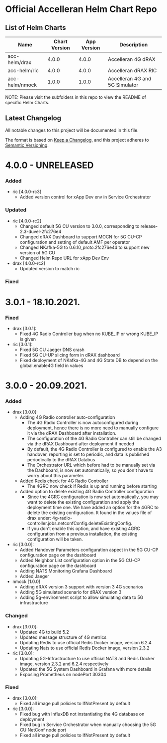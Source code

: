 # Official Accelleran Helm Chart Repo

## List of Helm Charts

| Name  | Chart Version  | App Version  | Description   |
|--- |--- |--- |---  |   
| acc-helm/drax                             |  4.0.0             |  4.0.0                             |  Accelleran 4G dRAX |  
| acc-helm/ric                              |  4.0.0             |  4.0.0                             |  Accelleran dRAX RIC | 
| acc-helm/nmock                            |  1.0.0             |  1.0.0                             |  Accelleran 4G and 5G Simulator | 

NOTE: Please visit the subfolders in this repo to view the README of specific Helm Charts.

## Latest Changelog

All notable changes to this project will be documented in this file.

The format is based on [Keep a Changelog](https://keepachangelog.com/en/1.0.0/),
and this project adheres to [Semantic Versioning](https://semver.org/spec/v2.0.0.html).

# 4.0.0 - UNRELEASED
### Added
- ric [4.0.0-rc3]
  - Added version control for xApp Dev env in Service Orchestrator
### Updated
- ric [4.0.0-rc2]
  - Changed default 5G CU version to 3.0.0, corresponding to release-2.3-duvel-2fc276e4
  - Changed dRAX Dashboard to support MOCN for 5G CU-CP configuration and setting of default AMF per operator
  - Changed NKafka-5G to 0.6.10_proto.2fc276e4d to support new version of 5G CU
  - Changed Helm Repo URL for xApp Dev Env
- drax [4.0.0-rc2]
  - Updated version to match ric
### Fixed


# 3.0.1 - 18.10.2021.
### Fixed
- drax [3.0.1]:
  - Fixed 4G Radio Controller bug when no KUBE_IP or wrong KUBE_IP is given
- ric [3.0.1]:
  - Fixed 5G CU Jaeger DNS crash
  - Fixed 5G CU-UP slicing form in dRAX dashboard
  - Fixed deployment of NKafka-4G and 4G State DB to depend on the global.enable4G field in values  
    
# 3.0.0 - 20.09.2021.
### Added
- drax [3.0.0]:
  - Adding 4G Radio controller auto-configuration
    - The 4G Radio Controller is now autoconfigured during deployment, hence there is no more need to manually configure it via the dRAX Dashboard after installation.
    - The configuration of the 4G Radio Controller can still be changed via the dRAX Dashboard after deployment if needed
    - By default, the 4G Radio Controller is configured to enable the A3 handover, reporting is set to periodic, and data is published periodically to the dRAX Databus
    - The Orchestrator URL which before had to be manually set via the Dashboard, is now set automatically, so you don't have to worry about this parameter.
  - Added Redis check for 4G Radio Controller
    - The 4GRC now check if Redis is up and running before starting
  - Added option to delete existing 4G Radio Controller configuration
    - Since the 4GRC configuration is now set automatically, you may want to delete the existing configuration and apply the deployment time one. We have added an option for the 4GRC to delete the existing configuration. It found in the values file of drax under: 4g-radio-controller.jobs.netconfConfig.deleteExistingConfig.
    - If you don't enable this option, and have existing 4GRC configuration from a previous installation, the existing configuration will be taken.
- ric [3.0.0]:
  - Added Handover Parameters configuration aspect in the 5G CU-CP configuration page on the dashboard
  - Added Neighbor List configuration option in the 5G CU-CP configuration page on the dashboard
  - Adding NATS Monitoring Grafana Dashboard
  - Added Jaeger
- nmock [1.0.0]
  - Adding dRAX version 3 support with version 3 4G scenarios 
  - Adding 5G simulated scenario for dRAX version 3
  - Adding 5g-environment script to allow simulating data to 5G infrastructure
    

### Changed
- drax [3.0.0]:
  - Updated 4G to build 5.2
  - Updated message structure of 4G metrics
  - Updating Redis to use official Redis Docker image, version 6.2.4
  - Updating Nats to use official Redis Docker image, version 2.3.2
- ric [3.0.0]:
  - Updating 5G-Infrastructure to use official NATS and Redis Docker image, version 2.3.2 and 6.2.4 respectively
  - Updated the 5G System Dashboard in Grafana with more details
  - Exposing Prometheus on nodePort 30304


### Fixed
- drax [3.0.0]:
  - Fixed all image pull policies to IfNotPresent by default
- ric [3.0.0]:
  - Fixed bug with InfluxDB not instantiating the 4G database on deployment
  - Fixed bug in Service Orchestrator when manually choosing the 5G CU NetConf node port
  - Fixed all image pull policies to IfNotPresent by default
